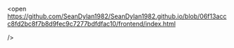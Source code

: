 <open
      https://github.com/SeanDylan1982/SeanDylan1982.github.io/blob/06f13accc8fd2bc8f7b8d9fec9c7277bdfdfac10/frontend/index.html
      
/>
